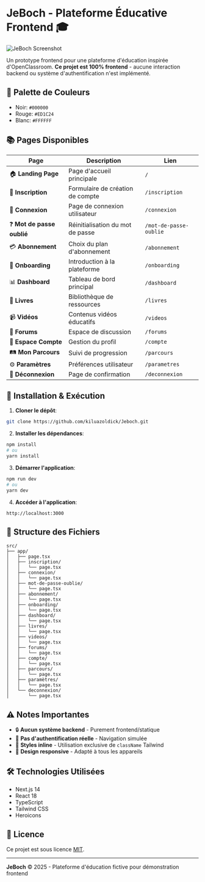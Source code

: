 # JeBoch - Plateforme Éducative Frontend 🎓

![JeBoch Screenshot]([https://via.placeholder.com/800x400/000000/ED1C24?text=JeBoch+Screenshots](https://github.com/kiluazoldick/Jeboch/blob/main/dashboard.png)) 

Un prototype frontend pour une plateforme d'éducation inspirée d'OpenClassroom. **Ce projet est 100% frontend** - aucune interaction backend ou système d'authentification n'est implémenté.

## 🎨 Palette de Couleurs
- Noir: `#000000`
- Rouge: `#ED1C24`
- Blanc: `#FFFFFF`

## 📚 Pages Disponibles
| Page | Description | Lien |
|------|-------------|------|
| 🏠 **Landing Page** | Page d'accueil principale | `/` |
| 📝 **Inscription** | Formulaire de création de compte | `/inscription` |
| 🔑 **Connexion** | Page de connexion utilisateur | `/connexion` |
| ❓ **Mot de passe oublié** | Réinitialisation du mot de passe | `/mot-de-passe-oublie` |
| 💳 **Abonnement** | Choix du plan d'abonnement | `/abonnement` |
| 🚀 **Onboarding** | Introduction à la plateforme | `/onboarding` |
| 📊 **Dashboard** | Tableau de bord principal | `/dashboard` |
| 📖 **Livres** | Bibliothèque de ressources | `/livres` |
| 📹 **Vidéos** | Contenus vidéos éducatifs | `/videos` |
| 💬 **Forums** | Espace de discussion | `/forums` |
| 👤 **Espace Compte** | Gestion du profil | `/compte` |
| 🛤️ **Mon Parcours** | Suivi de progression | `/parcours` |
| ⚙️ **Paramètres** | Préférences utilisateur | `/parametres` |
| 👋 **Déconnexion** | Page de confirmation | `/deconnexion` |

## 🚀 Installation & Exécution

1. **Cloner le dépôt**:
```bash
git clone https://github.com/kiluazoldick/Jeboch.git
```

2. **Installer les dépendances**:
```bash
npm install
# ou
yarn install
```

3. **Démarrer l'application**:
```bash
npm run dev
# ou
yarn dev
```

4. **Accéder à l'application**:
```
http://localhost:3000
```

## 📁 Structure des Fichiers
```plaintext
src/
├── app/
│   ├── page.tsx                
│   ├── inscription/
│   │   └── page.tsx
│   ├── connexion/
│   │   └── page.tsx
│   ├── mot-de-passe-oublie/
│   │   └── page.tsx
│   ├── abonnement/
│   │   └── page.tsx
│   ├── onboarding/
│   │   └── page.tsx
│   ├── dashboard/
│   │   └── page.tsx
│   ├── livres/
│   │   └── page.tsx
│   ├── videos/
│   │   └── page.tsx
│   ├── forums/
│   │   └── page.tsx
│   ├── compte/
│   │   └── page.tsx
│   ├── parcours/
│   │   └── page.tsx
│   ├── paramètres/
│   │   └── page.tsx
│   └── deconnexion/
│       └── page.tsx
```

## ⚠️ Notes Importantes
- 🔒 **Aucun système backend** - Purement frontend/statique
- 🚫 **Pas d'authentification réelle** - Navigation simulée
- 🎨 **Styles inline** - Utilisation exclusive de `className` Tailwind
- 📱 **Design responsive** - Adapté à tous les appareils

## 🛠 Technologies Utilisées
- Next.js 14
- React 18
- TypeScript
- Tailwind CSS
- Heroicons

## 📄 Licence
Ce projet est sous licence [MIT](LICENSE).

---

**JeBoch** © 2025 - Plateforme d'éducation fictive pour démonstration frontend
